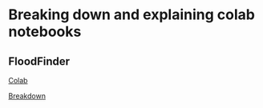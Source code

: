 # Breaking down and explaining colab notebooks
## FloodFinder
[Colab](https://colab.research.google.com/drive/1TlSuYayS8LNyqHiV5POC6rnd5XCmSOK2#scrollTo=Ld3nE_Pcf31J)

[Breakdown](https://github.com/IzaacMartinez27/Code_Break_Down/blob/main/FloodFinderCode.md)

